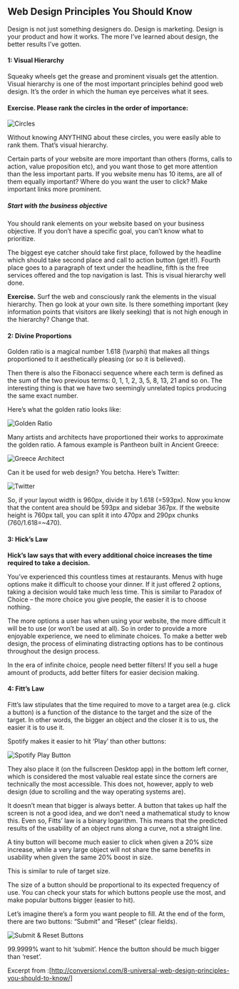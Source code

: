 ## Web Design Principles You Should Know

Design is not just something designers do. Design is marketing. Design is your product and how it works. The more I’ve learned about design, the better results I’ve gotten.

#### 1: Visual Hierarchy
Squeaky wheels get the grease and prominent visuals get the attention. Visual hierarchy is one of the most important principles behind good web design. It’s the order in which the human eye perceives what it sees.

#### Exercise. Please rank the circles in the order of importance:

![Circles](http://conversionxl.com/wp-content/uploads/2012/05/37-12051.jpg)


Without knowing ANYTHING about these circles, you were easily able to rank them. That’s visual hierarchy.

Certain parts of your website are more important than others (forms, calls to action, value proposition etc), and you want those to get more attention than the less important parts. If you website menu has 10 items, are all of them equally important? Where do you want the user to click? Make important links more prominent.



##### Start with the business objective

You should rank elements on your website based on your business objective. If you don’t have a specific goal, you can’t know what to prioritize.

The biggest eye catcher should take first place, followed by the headline which should take second place 
and call to action button (get it!). Fourth place goes to  a paragraph of text under the headline, fifth is the free services offered and the top navigation is last. This is visual hierarchy well done.


**Exercise.** Surf the web and consciously rank the elements in the visual hierarchy. Then go look at your own site. Is there something important (key information points that visitors are likely seeking) that is not high enough in the hierarchy? Change that.



#### 2: Divine Proportions

Golden ratio is a magical number 1.618 (\varphi) that makes all things proportioned to it aesthetically pleasing (or so it is believed).

Then there is also the Fibonacci sequence where each term is defined as the sum of the two previous terms: 0, 1, 1, 2, 3, 5, 8, 13, 21 and so on. The interesting thing is that we have two seemingly unrelated topics producing the same exact number.

Here’s what the golden ratio looks like:

![Golden Ratio](http://conversionxl.com/wp-content/uploads/2012/05/500px-Fibonacci_spiral_34.svg_.png)

Many artists and architects have proportioned their works to approximate the golden ratio. A famous example is Pantheon built in Ancient Greece:

![Greece Architect](http://conversionxl.com/wp-content/uploads/2012/05/ParthenonGoldenRatio.png)


Can it be used for web design? You betcha. Here’s Twitter:

![Twitter](http://conversionxl.com/wp-content/uploads/2012/05/5034817688_458e4b75f1.jpg)

So, if your layout width is 960px, divide it by 1.618 (=593px). Now you know that the content area should be 593px and sidebar 367px. If the website height is 760px tall, you can split it into 470px and 290px chunks (760/1.618=~470).


#### 3: Hick’s Law

**Hick’s law says that with every additional choice increases the time required to take a decision.**

You’ve experienced this countless times at restaurants. Menus with huge options make it difficult to choose your dinner. If it just offered 2 options, taking a decision would take much less time. This is similar to Paradox of Choice – the more choice you give people, the easier it is to choose nothing.

The more options a user has when using your website, the more difficult it will be to use (or won’t be used at all). So in order to provide a more enjoyable experience, we need to eliminate choices. To make a better web design, the process of eliminating distracting options has to be continous throughout the design process.

In the era of infinite choice, people need better filters! If you sell a huge amount of products, add better filters for easier decision making.



#### 4: Fitt’s Law

Fitt’s law stipulates that the time required to move to a target area (e.g. click a button) is a function of the distance to the target and the size of the target. In other words, the bigger an object and the closer it is to us, the easier it is to use it.

Spotify makes it easier to hit ‘Play’ than other buttons:


![Spotify Play Button](http://conversionxl.com/wp-content/uploads/2012/05/spotify.jpg)


They also place it (on the fullscreen Desktop app) in the bottom left corner, which is considered the most valuable real estate since the corners are technically the most accessible. This does not, however, apply to web design (due to scrolling and the way operating systems are).

It doesn’t mean that bigger is always better. A button that takes up half the screen is not a good idea, and we don’t need a mathematical study to know this. Even so, Fitts’ law is a binary logarithm. This means that the predicted results of the usability of an object runs along a curve, not a straight line.

A tiny button will become much easier to click when given a 20% size increase, while a very large object will not share the same benefits in usability when given the same 20% boost in size.

This is similar to rule of target size.

The size of a button should be proportional to its expected frequency of use. You can check your stats for which buttons people use the most, and make popular buttons bigger (easier to hit).

Let’s imagine there’s a form you want people to fill. At the end of the form, there are two buttons: “Submit” and “Reset” (clear fields).


![Submit & Reset Buttons](http://conversionxl.com/wp-content/uploads/2012/05/nupud.jpg)


99.9999% want to hit ‘submit’. Hence the button should be much bigger than ‘reset’.







Excerpt from :[http://conversionxl.com/8-universal-web-design-principles-you-should-to-know/]
